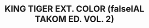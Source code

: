 ---
layout: product
title: "KING TIGER EXT. COLOR (falseIAL TAKOM ED. VOL. 2)"
price: "1800" 
desc: "Set boja"
img_path: "/assets/img/A.MIG-7166.webp"
brand: "AMMO"
available: false
special_offer: false
new: false
soon: false
cat: "020000"
subcat: "020100"
subsubcat: "020102"
sifra: "A.MIG-7166"
popular: false
---